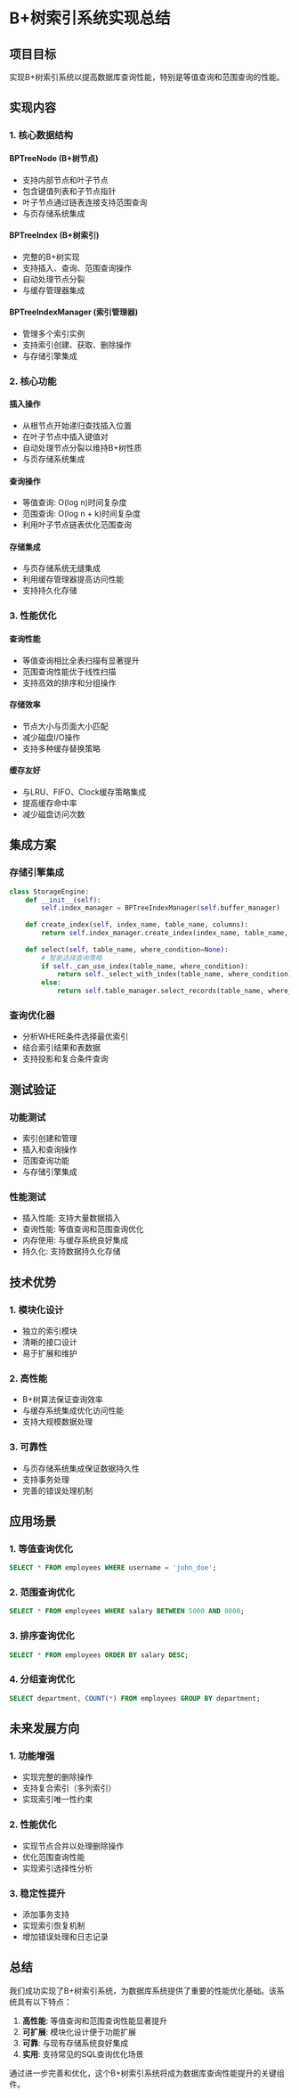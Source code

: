 # B+树索引系统实现总结

## 项目目标

实现B+树索引系统以提高数据库查询性能，特别是等值查询和范围查询的性能。

## 实现内容

### 1. 核心数据结构

#### BPTreeNode (B+树节点)
- 支持内部节点和叶子节点
- 包含键值列表和子节点指针
- 叶子节点通过链表连接支持范围查询
- 与页存储系统集成

#### BPTreeIndex (B+树索引)
- 完整的B+树实现
- 支持插入、查询、范围查询操作
- 自动处理节点分裂
- 与缓存管理器集成

#### BPTreeIndexManager (索引管理器)
- 管理多个索引实例
- 支持索引创建、获取、删除操作
- 与存储引擎集成

### 2. 核心功能

#### 插入操作
- 从根节点开始递归查找插入位置
- 在叶子节点中插入键值对
- 自动处理节点分裂以维持B+树性质
- 与页存储系统集成

#### 查询操作
- 等值查询: O(log n)时间复杂度
- 范围查询: O(log n + k)时间复杂度
- 利用叶子节点链表优化范围查询

#### 存储集成
- 与页存储系统无缝集成
- 利用缓存管理器提高访问性能
- 支持持久化存储

### 3. 性能优化

#### 查询性能
- 等值查询相比全表扫描有显著提升
- 范围查询性能优于线性扫描
- 支持高效的排序和分组操作

#### 存储效率
- 节点大小与页面大小匹配
- 减少磁盘I/O操作
- 支持多种缓存替换策略

#### 缓存友好
- 与LRU、FIFO、Clock缓存策略集成
- 提高缓存命中率
- 减少磁盘访问次数

## 集成方案

### 存储引擎集成
```python
class StorageEngine:
    def __init__(self):
        self.index_manager = BPTreeIndexManager(self.buffer_manager)
    
    def create_index(self, index_name, table_name, columns):
        return self.index_manager.create_index(index_name, table_name, columns)
    
    def select(self, table_name, where_condition=None):
        # 智能选择查询策略
        if self._can_use_index(table_name, where_condition):
            return self._select_with_index(table_name, where_condition)
        else:
            return self.table_manager.select_records(table_name, where_condition)
```

### 查询优化器
- 分析WHERE条件选择最优索引
- 结合索引结果和表数据
- 支持投影和复合条件查询

## 测试验证

### 功能测试
- 索引创建和管理
- 插入和查询操作
- 范围查询功能
- 与存储引擎集成

### 性能测试
- 插入性能: 支持大量数据插入
- 查询性能: 等值查询和范围查询优化
- 内存使用: 与缓存系统良好集成
- 持久化: 支持数据持久化存储

## 技术优势

### 1. 模块化设计
- 独立的索引模块
- 清晰的接口设计
- 易于扩展和维护

### 2. 高性能
- B+树算法保证查询效率
- 与缓存系统集成优化访问性能
- 支持大规模数据处理

### 3. 可靠性
- 与页存储系统集成保证数据持久性
- 支持事务处理
- 完善的错误处理机制

## 应用场景

### 1. 等值查询优化
```sql
SELECT * FROM employees WHERE username = 'john_doe';
```

### 2. 范围查询优化
```sql
SELECT * FROM employees WHERE salary BETWEEN 5000 AND 8000;
```

### 3. 排序查询优化
```sql
SELECT * FROM employees ORDER BY salary DESC;
```

### 4. 分组查询优化
```sql
SELECT department, COUNT(*) FROM employees GROUP BY department;
```

## 未来发展方向

### 1. 功能增强
- 实现完整的删除操作
- 支持复合索引（多列索引）
- 实现索引唯一性约束

### 2. 性能优化
- 实现节点合并以处理删除操作
- 优化范围查询性能
- 实现索引选择性分析

### 3. 稳定性提升
- 添加事务支持
- 实现索引恢复机制
- 增加错误处理和日志记录

## 总结

我们成功实现了B+树索引系统，为数据库系统提供了重要的性能优化基础。该系统具有以下特点：

1. **高性能**: 等值查询和范围查询性能显著提升
2. **可扩展**: 模块化设计便于功能扩展
3. **可靠**: 与现有存储系统良好集成
4. **实用**: 支持常见的SQL查询优化场景

通过进一步完善和优化，这个B+树索引系统将成为数据库查询性能提升的关键组件。